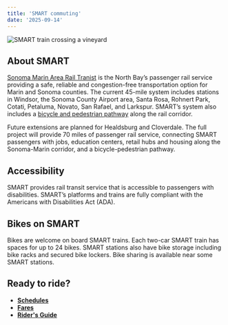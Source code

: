 ```yaml
---
title: 'SMART commuting'
date: '2025-09-14'
---
```

 
![SMART train crossing a vineyard](https://www.sonomamarintrain.org/sites/default/files/Images/DMU%2Bin%2Bthe%2BVineyard-magic-web2.jpg)

## About SMART ##
[Sonoma Marin Area Rail Tranist](https://www.sonomamarintrain.org/) is the North Bay’s passenger rail service providing a safe, reliable and congestion-free transportation option for Marin and Sonoma counties. The current 45-mile system includes stations in Windsor, the Sonoma County Airport area, Santa Rosa, Rohnert Park, Cotati, Petaluma, Novato, San Rafael, and Larkspur. SMART’s system also includes a [bicycle and pedestrian pathway](https://www.sonomamarintrain.org/smart_pathway) along the rail corridor.

Future extensions are planned for Healdsburg and Cloverdale. The full project will provide 70 miles of passenger rail service, connecting SMART passengers with jobs, education centers, retail hubs and housing along the Sonoma-Marin corridor, and a bicycle-pedestrian pathway.

## Accessibility ##
SMART provides rail transit service that is accessible to passengers with disabilities. SMART’s platforms and trains are fully compliant with the Americans with Disabilities Act (ADA).

## Bikes on SMART ##
Bikes are welcome on board SMART trains. Each two-car SMART train has spaces for up to 24 bikes. SMART stations also have bike storage including bike racks and secured bike lockers. Bike sharing is available near some SMART stations.
 
## Ready to ride? ##
- [**Schedules**](https://www.sonomamarintrain.org/schedules-fares)
- [**Fares**](https://www.sonomamarintrain.org/fares)
- [**Rider's Guide**](https://www.sonomamarintrain.org/riders-guide)
 

